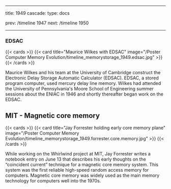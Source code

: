 
---
title: 1949
cascade:
  type: docs

prev: /timeline 1947
next: /timeline 1950

---

### EDSAC

{{< cards >}}
  {{< card title="Maurice Wilkes with EDSAC" image="/Poster Computer Memory Evolution/timeline_memorystorage_1949.edsac.jpg" >}}
{{< /cards >}}

Maurice Wilkes and his team at the University of Cambridge construct the Electronic Delay Storage Automatic Calculator (EDSAC). EDSAC, a stored program computer, used mercury delay line memory. Wilkes had attended the University of Pennsylvania's Moore School of Engineering summer sessions about the ENIAC in 1946 and shortly thereafter began work on the EDSAC.

## MIT - Magnetic core memory

{{< cards >}}
  {{< card title="Jay Forrester holding early core memory plane" image="/Poster Computer Memory Evolution/timeline_memorystorage_1949.forrester.core.memory.jpg" >}}
{{< /cards >}}

While working on the Whirlwind project at MIT, Jay Forrester writes a notebook entry on June 13 that describes his early thoughts on the “coincident current” technique for a magnetic core memory system. This system was the first reliable high-speed random access memory for computers. Magnetic core memory was widely used as the main memory technology for computers well into the 1970s.
